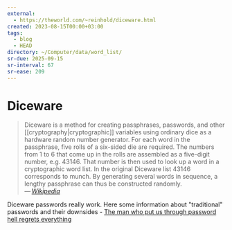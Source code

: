 ```yaml
---
external:
  - https://theworld.com/~reinhold/diceware.html
created: 2023-08-15T00:00+03:00
tags:
  - blog
  - HEAD
directory: ~/Computer/data/word_list/
sr-due: 2025-09-15
sr-interval: 67
sr-ease: 209
---
```


# Diceware

> Diceware is a method for creating passphrases, passwords, and other [[cryptography|cryptographic]] variables using ordinary dice as a hardware random number generator. For each word in the passphrase, five rolls of a six-sided die are required. The numbers from 1 to 6 that come up in the rolls are assembled as a five-digit number, e.g. 43146. That number is then used to look up a word in a cryptographic word list. In the original Diceware list 43146 corresponds to munch. By generating several words in sequence, a lengthy passphrase can thus be constructed randomly.\
> — <cite>[Wikipedia](https://en.wikipedia.org/wiki/Diceware)</cite>

Diceware passwords really work. Here some information about "traditional" passwords and their downsides - [The man who put us through password hell regrets everything](https://www.engadget.com/2017-08-08-nist-new-password-guidelines.html)
